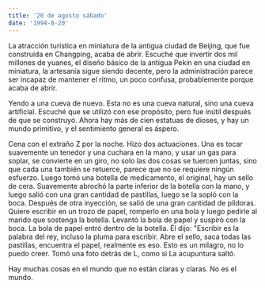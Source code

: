```yaml
---
title: '20 de agosto sábado'
date: '1994-8-20'
---
```


La atracción turística en miniatura de la antigua ciudad de Beijing, que fue construida en Changping, acaba de abrir. Escuché que invertir dos mil millones de yuanes, el diseño básico de la antigua Pekín en una ciudad en miniatura, la artesanía sigue siendo decente, pero la administración parece ser incapaz de mantener el ritmo, un poco confusa, probablemente porque acaba de abrir.

Yendo a una cueva de nuevo. Esta no es una cueva natural, sino una cueva artificial. Escuché que se utilizó con ese propósito, pero fue inútil después de que se construyó. Ahora hay más de cien estatuas de dioses, y hay un mundo primitivo, y el sentimiento general es áspero.

Cena con el extraño Z por la noche. Hizo dos actuaciones. Una es tocar suavemente un tenedor y una cuchara en la mano, y usar un gas para soplar, se convierte en un giro, no solo las dos cosas se tuercen juntas, sino que cada una también se retuerce, parece que no se requiere ningún esfuerzo. Luego tomó una botella de medicamento, el original, hay un sello de cera. Suavemente abrochó la parte inferior de la botella con la mano, y luego salió con una gran cantidad de pastillas, luego se la sopló con la boca. Después de otra inyección, se salió de una gran cantidad de píldoras. Quiere escribir en un trozo de papel, romperlo en una bola y luego pedirle al marido que sostenga la botella. Levantó la bola de papel y suspiró con la boca. La bola de papel entró dentro de la botella. Él dijo: "Escribir es la palabra del rey, incluso la pluma para escribir. Abre el sello, saca todas las pastillas, encuentra el papel, realmente es eso. Esto es un milagro, no lo puedo creer. Tomó una foto detrás de L, como si La acupuntura saltó.

Hay muchas cosas en el mundo que no están claras y claras. No es el mundo.

